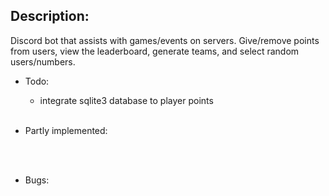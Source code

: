## Description:
Discord bot that assists with games/events on servers. Give/remove points from users, view the leaderboard, generate teams, and select random users/numbers.

- Todo:
    - integrate sqlite3 database to player points
<br><br>

- Partly implemented:

<br><br>

- Bugs:

<br><br>
